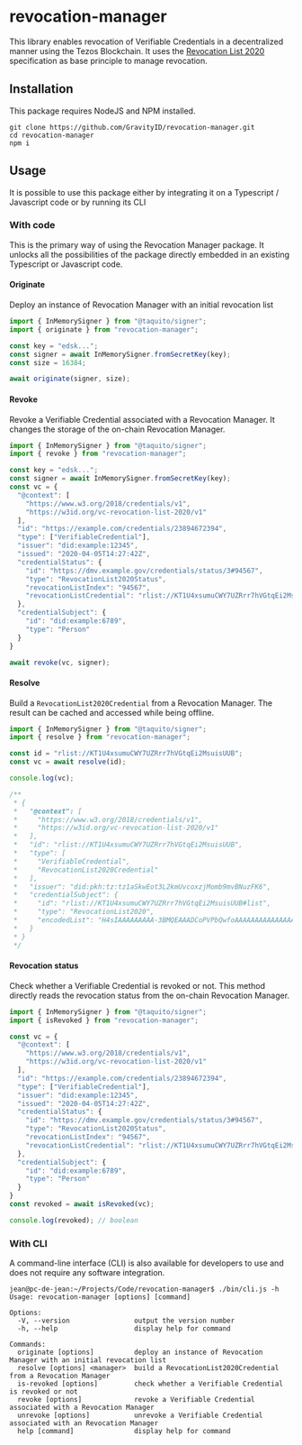 # revocation-manager

This library enables revocation of Verifiable Credentials in a decentralized manner using the Tezos Blockchain. It uses the [Revocation List 2020](https://w3c-ccg.github.io/vc-status-rl-2020/) specification as base principle to manage revocation.

## Installation

This package requires NodeJS and NPM installed.

```
git clone https://github.com/GravityID/revocation-manager.git
cd revocation-manager
npm i
```

## Usage

It is possible to use this package either by integrating it on a Typescript / Javascript code or by running its CLI

### With code

This is the primary way of using the Revocation Manager package. It unlocks all the possibilities of the package directly embedded in an existing Typescript or Javascript code.

#### Originate

Deploy an instance of Revocation Manager with an initial revocation list

```typescript
import { InMemorySigner } from "@taquito/signer";
import { originate } from "revocation-manager";

const key = "edsk...";
const signer = await InMemorySigner.fromSecretKey(key);
const size = 16384;

await originate(signer, size);
```

#### Revoke

Revoke a Verifiable Credential associated with a Revocation Manager. It changes the storage of the on-chain Revocation Manager.

```typescript
import { InMemorySigner } from "@taquito/signer";
import { revoke } from "revocation-manager";

const key = "edsk...";
const signer = await InMemorySigner.fromSecretKey(key);
const vc = {
  "@context": [
    "https://www.w3.org/2018/credentials/v1",
    "https://w3id.org/vc-revocation-list-2020/v1"
  ],
  "id": "https://example.com/credentials/23894672394",
  "type": ["VerifiableCredential"],
  "issuer": "did:example:12345",
  "issued": "2020-04-05T14:27:42Z",
  "credentialStatus": {
    "id": "https://dmv.example.gov/credentials/status/3#94567",
    "type": "RevocationList2020Status",
    "revocationListIndex": "94567",
    "revocationListCredential": "rlist://KT1U4xsumuCWY7UZRrr7hVGtqEi2MsuisUUB",
  },
  "credentialSubject": {
    "id": "did:example:6789",
    "type": "Person"
  }
}

await revoke(vc, signer);
```

#### Resolve

Build a `RevocationList2020Credential` from a Revocation Manager. The result can be cached and accessed while being offline.

```typescript
import { InMemorySigner } from "@taquito/signer";
import { resolve } from "revocation-manager";

const id = "rlist://KT1U4xsumuCWY7UZRrr7hVGtqEi2MsuisUUB";
const vc = await resolve(id);

console.log(vc);

/**
 * {
 *   "@context": [
 *     "https://www.w3.org/2018/credentials/v1",
 *     "https://w3id.org/vc-revocation-list-2020/v1"
 *   ],
 *   "id": "rlist://KT1U4xsumuCWY7UZRrr7hVGtqEi2MsuisUUB",
 *   "type": [
 *     "VerifiableCredential",
 *     "RevocationList2020Credential"
 *   ],
 *   "issuer": "did:pkh:tz:tz1aSkwEot3L2kmUvcoxzjMomb9mvBNuzFK6",
 *   "credentialSubject": {
 *     "id": "rlist://KT1U4xsumuCWY7UZRrr7hVGtqEi2MsuisUUB#list",
 *     "type": "RevocationList2020",
 *     "encodedList": "H4sIAAAAAAAAA-3BMQEAAADCoPVPbQwfoAAAAAAAAAAAAAAAAAAAAIC3AYbSVKsAQAAA"
 *   }
 * }
 */
```

#### Revocation status

Check whether a Verifiable Credential is revoked or not. This method directly reads the revocation status from the on-chain Revocation Manager.

```typescript
import { InMemorySigner } from "@taquito/signer";
import { isRevoked } from "revocation-manager";

const vc = {
  "@context": [
    "https://www.w3.org/2018/credentials/v1",
    "https://w3id.org/vc-revocation-list-2020/v1"
  ],
  "id": "https://example.com/credentials/23894672394",
  "type": ["VerifiableCredential"],
  "issuer": "did:example:12345",
  "issued": "2020-04-05T14:27:42Z",
  "credentialStatus": {
    "id": "https://dmv.example.gov/credentials/status/3#94567",
    "type": "RevocationList2020Status",
    "revocationListIndex": "94567",
    "revocationListCredential": "rlist://KT1U4xsumuCWY7UZRrr7hVGtqEi2MsuisUUB"
  },
  "credentialSubject": {
    "id": "did:example:6789",
    "type": "Person"
  }
}
const revoked = await isRevoked(vc);

console.log(revoked); // boolean
```

### With CLI

A command-line interface (CLI) is also available for developers to use and does not require any software integration.

```
jean@pc-de-jean:~/Projects/Code/revocation-manager$ ./bin/cli.js -h
Usage: revocation-manager [options] [command]

Options:
  -V, --version                output the version number
  -h, --help                   display help for command

Commands:
  originate [options]          deploy an instance of Revocation Manager with an initial revocation list
  resolve [options] <manager>  build a RevocationList2020Credential from a Revocation Manager
  is-revoked [options]         check whether a Verifiable Credential is revoked or not
  revoke [options]             revoke a Verifiable Credential associated with a Revocation Manager
  unrevoke [options]           unrevoke a Verifiable Credential associated with an Revocation Manager
  help [command]               display help for command
```
